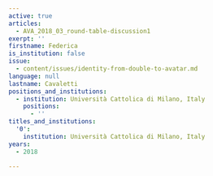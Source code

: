 ```yaml
---
active: true
articles:
  - AVA_2018_03_round-table-discussion1
exerpt: ''
firstname: Federica
is_institution: false
issue:
  - content/issues/identity-from-double-to-avatar.md
language: null
lastname: Cavaletti
positions_and_institutions:
  - institution: Università Cattolica di Milano, Italy
    positions:
      - ''
titles_and_institutions:
  '0':
    institution: Università Cattolica di Milano, Italy
years:
  - 2018

---
```

